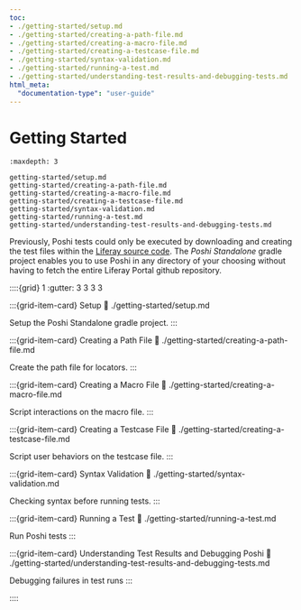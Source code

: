 ```yaml
---
toc:
- ./getting-started/setup.md
- ./getting-started/creating-a-path-file.md
- ./getting-started/creating-a-macro-file.md
- ./getting-started/creating-a-testcase-file.md
- ./getting-started/syntax-validation.md
- ./getting-started/running-a-test.md
- ./getting-started/understanding-test-results-and-debugging-tests.md
html_meta:
  "documentation-type": "user-guide"
---
```


# Getting Started

```{toctree}
:maxdepth: 3

getting-started/setup.md
getting-started/creating-a-path-file.md
getting-started/creating-a-macro-file.md
getting-started/creating-a-testcase-file.md
getting-started/syntax-validation.md
getting-started/running-a-test.md
getting-started/understanding-test-results-and-debugging-tests.md
```

Previously, Poshi tests could only be executed by downloading and creating the test files within the [Liferay source
code](https://github.com/liferay/liferay-portal/). The _Poshi Standalone_ gradle project enables you to use Poshi in any directory of your choosing without having to fetch the entire Liferay Portal github repository.

::::{grid} 1
:gutter: 3 3 3 3

:::{grid-item-card} Setup
:link: ./getting-started/setup.md

Setup the Poshi Standalone gradle project.
:::

:::{grid-item-card} Creating a Path File
:link: ./getting-started/creating-a-path-file.md

Create the path file for locators.
:::

:::{grid-item-card} Creating a Macro File
:link: ./getting-started/creating-a-macro-file.md

Script interactions on the macro file.
:::

:::{grid-item-card} Creating a Testcase File
:link: ./getting-started/creating-a-testcase-file.md

Script user behaviors on the testcase file.
:::

:::{grid-item-card} Syntax Validation
:link: ./getting-started/syntax-validation.md

Checking syntax before running tests.
:::

:::{grid-item-card} Running a Test
:link: ./getting-started/running-a-test.md

Run Poshi tests
:::

:::{grid-item-card} Understanding Test Results and Debugging Poshi
:link: ./getting-started/understanding-test-results-and-debugging-tests.md

Debugging failures in test runs
:::

::::
